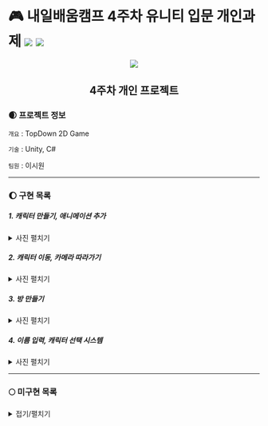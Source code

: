 # 🎮 내일배움캠프 4주차 유니티 입문 개인과제 <img src="https://img.shields.io/badge/Unity-FFFFFF?style=flat&logo=Unity&logoColor=5D5D5D"/> <img src="https://img.shields.io/badge/C%23-5D5D5D?style=flat&logo=csharp&logoColor=FFFFFF"/>       
 
<div align="center">
  <img src="https://encrypted-tbn0.gstatic.com/images?q=tbn:ANd9GcSGGtUQnh2auP6-5piyLjjhl-X2ScndYQy1bBnparJO&s"></img>


## 4주차 개인 프로젝트
</div>
  
### 🌒 프로젝트 정보
`개요` : TopDown 2D Game    

`기술` : Unity, C#    

`팀원` : 이시원

---
### 🌔 구현 목록

##### 1. 캐릭터 만들기, 애니메이션 추가   
<details><summary>사진 펼치기</summary>

    
1. 애니메이션 스크립트 > [PenguinAnimController.cs](https://github.com/SnowScapes/PenquinDoodle/blob/main/Assets/Scripts/PenguinAnimController.cs)
   ![character](https://github.com/SnowScapes/PenquinDoodle/assets/39547945/4f93ef07-84d8-42a9-955a-faca18fa1ab6)    
</details>

##### 2. 캐릭터 이동, 카메라 따라가기    
<details><summary>사진 펼치기</summary>

    
1. 캐릭터 이동 스크립트 > [InputController](https://github.com/SnowScapes/PenquinDoodle/blob/main/Assets/Scripts/InputController.cs), [PlayerController](https://github.com/SnowScapes/PenquinDoodle/blob/main/Assets/Scripts/PlayerController.cs), [PenguinController](https://github.com/SnowScapes/PenquinDoodle/blob/main/Assets/Scripts/PenguinController.cs), [PenguinAimController](https://github.com/SnowScapes/PenquinDoodle/blob/main/Assets/Scripts/PenguinAimController.cs)
2. 카메라 이동 스크립트 > [CameraController.cs](https://github.com/SnowScapes/PenquinDoodle/blob/main/Assets/Scripts/NameButton.cs)
   ![CharacterMove](https://github.com/SnowScapes/PenquinDoodle/assets/39547945/e36dcaa6-c00e-4461-bfc3-fdbc4c92155a)
</details>

##### 3. 방 만들기    
<details><summary>사진 펼치기</summary>

   ![image](https://github.com/SnowScapes/PenquinDoodle/assets/39547945/fd78c430-f7b9-4a36-9914-0fd61d4efdfb)    
</details>

##### 4. 이름 입력, 캐릭터 선택 시스템    
<details><summary>사진 펼치기</summary>

    
1. 이름 입력 스크립트 > [NameButton.cs](https://github.com/SnowScapes/PenquinDoodle/blob/main/Assets/Scripts/NameButton.cs)
2. 캐릭터 선택 스크립트 > [CharacterButton.cs](https://github.com/SnowScapes/PenquinDoodle/blob/main/Assets/Scripts/CharacterButton.cs), [GenerateCharacter.cs](https://github.com/SnowScapes/PenquinDoodle/blob/main/Assets/Scripts/GenerateCharacter.cs)    

   ![image](https://github.com/SnowScapes/PenquinDoodle/assets/39547945/d68c6591-889d-4373-af2d-c263142953e2)    
</details>

---
### 🌕 미구현 목록
<details>
 <summary>접기/펼치기</summary>
 1. 캐릭터 머리 위 이름표
 2. 인게임 이름 바꾸기
 3. 인게임 캐릭터 바꾸기
 4. 참가 인원 표시 UI
 5. NPC 다이얼로그
</details>
